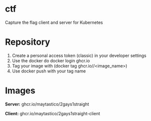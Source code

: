 # ctf
Capture the flag client and server for Kubernetes

# Repository
1. Create a personal access token (classic) in your developer settings
2. Use the docker do docker login ghcr.io
3. Tag your image with (docker tag ghcr.io/<user>/<image_name>)
4. Use docker push with your tag name

# Images
**Server:** ghcr.io/maytastico/2gays1straight

**Client:** ghcr.io/maytastico/2gays1straight-client
